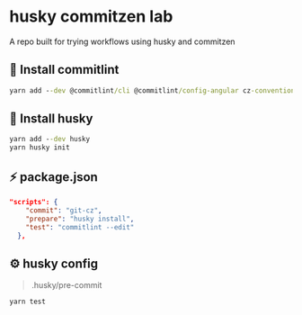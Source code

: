 # husky commitzen lab

A repo built for trying workflows using husky and commitzen

## 🦾 Install commitlint

```cmd
yarn add --dev @commitlint/cli @commitlint/config-angular cz-conventional-changelog
```

## 🐶 Install husky

```cmd
yarn add --dev husky
yarn husky init
```

## ⚡️ package.json

```json
"scripts": {
    "commit": "git-cz",
    "prepare": "husky install",
    "test": "commitlint --edit"
  },
```

## ⚙️ husky config
> .husky/pre-commit
```bash
yarn test
```
